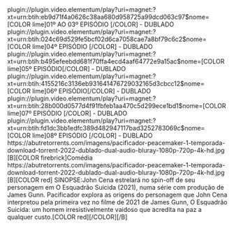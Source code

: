  <item> 
 <title>[B][COLOR white]Pacificador-[COLOR red] 1ª Temporada[COLOR red](2022) [/COLOR][/B]</title>
 <link>plugin://plugin.video.elementum/play?uri=magnet:?xt=urn:btih:eb9d71f4a0626c38aa680d958725a99dcd063c97$nome=[COLOR lime]01º AO 03º EPISÓDIO [/COLOR] - DUBLADO</link> 
 <link>plugin://plugin.video.elementum/play?uri=magnet:?xt=urn:btih:024c69d529fe5bcf02d6ca7058cae7a8bf79c6c2$nome=[COLOR lime]04º EPISÓDIO [/COLOR] - DUBLADO</link> 
 <link>plugin://plugin.video.elementum/play?uri=magnet:?xt=urn:btih:b495efeebdd681f70ffa4ecd4aaf64772e9a15ac$nome=[COLOR lime]05º EPISÓDIO[/COLOR] - DUBLADO</link> 
 <link>plugin://plugin.video.elementum/play?uri=magnet:?xt=urn:btih:4155216c3136eb931641476729032165d3cbcc12$nome=[COLOR lime]06º EPISÓDIO[/COLOR] - DUBLADO</link> 
 <link>plugin://plugin.video.elementum/play?uri=magnet:?xt=urn:btih:28b000d0577d4f91fbfeb1aa470c5d299ece1bd1$nome=[COLOR lime]07º EPISÓDIO [/COLOR] - DUBLADO</link> 
 <link>plugin://plugin.video.elementum/play?uri=magnet:?xt=urn:btih:fd1dc3bb1edfc389d482947117bad3252783069c$nome=[COLOR lime]08º EPISÓDIO [/COLOR] - DUBLADO</link> 
 <thumbnail>https://abutretorrents.com/imagens/pacificador-peacemaker-1-temporada-download-torrent-2022-dublado-dual-audio-bluray-1080p-720p-4k-hd.jpg</thumbnail>
 <genre>[B][COLOR firebrick]Comédia</genre>
 <fanart>https://abutretorrents.com/imagens/pacificador-peacemaker-1-temporada-download-torrent-2022-dublado-dual-audio-bluray-1080p-720p-4k-hd.jpg</fanart>
 <info>[B][COLOR red] SINOPSE:John Cena estrelará no spin-off de seu personagem em O Esquadrão Suicida (2021), numa série com produção de James Gunn. Pacificador explora as origens do personagem que John Cena interpretou pela primeira vez no filme de 2021 de James Gunn, O Esquadrão Suicida: um homem irresistivelmente vaidoso que acredita na paz a qualquer custo.[COLOR red][/COLOR][/B]</info>	
 </item> 
